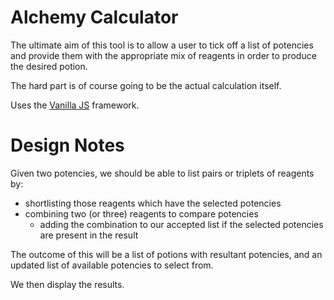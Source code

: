 # Alchemy Calculator

The ultimate aim of this tool is to allow a user to tick off a list of potencies and provide them with the appropriate mix of reagents in order to produce the desired potion.

The hard part is of course going to be the actual calculation itself.

Uses the [Vanilla JS](http://vanilla-js.com) framework.

# Design Notes

Given two potencies, we should be able to list pairs or triplets of reagents by:

 - shortlisting those reagents which have the selected potencies
 - combining two (or three) reagents to compare potencies
	 - adding the combination to our accepted list if the selected potencies are present in the result

The outcome of this will be a list of potions with resultant potencies, and an updated list of available potencies to select from.

We then display the results.

